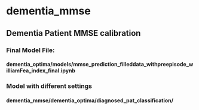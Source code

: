 # dementia_mmse

## Dementia Patient MMSE calibration

###  Final Model File: 
#### dementia_optima/models/mmse_prediction_filleddata_withpreepisode_williamFea_index_final.ipynb

### Model with different settings
#### dementia_mmse/dementia_optima/diagnosed_pat_classification/
